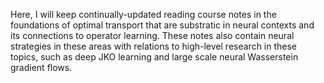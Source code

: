 Here, I will keep continually-updated reading course notes in the foundations of optimal transport that are substratic in neural contexts and its connections to operator learning. These notes also contain neural strategies in these areas with relations to high-level research in these topics, such as deep JKO learning and large scale neural Wasserstein gradient flows.
